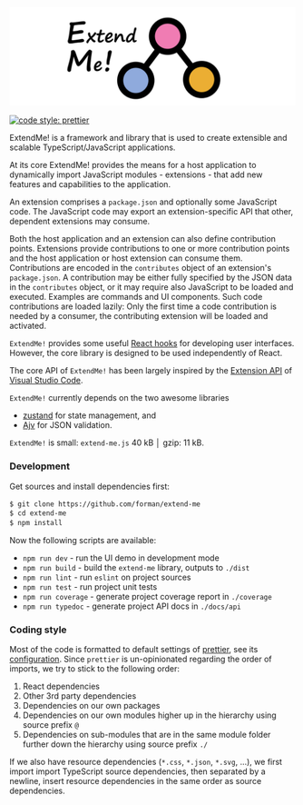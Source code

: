 ![image](docs/images/extend-me.png)

[![code style: prettier](https://img.shields.io/badge/code_style-prettier-ff69b4.svg?style=flat-square)](https://github.com/prettier/prettier)

ExtendMe! is a framework and library that is used to create extensible and
scalable TypeScript/JavaScript applications.

At its core ExtendMe! provides the means for a host application to dynamically
import JavaScript modules - extensions - that add new features and capabilities
to the application.

An extension comprises a `package.json` and optionally some JavaScript code. The
JavaScript code may export an extension-specific API that other, dependent
extensions may consume.

Both the host application and an extension can also define contribution points.
Extensions provide contributions to one or more contribution points and the host
application or host extension can consume them. Contributions are encoded in
the `contributes` object of an extension's `package.json`. A contribution may be
either fully specified by the JSON data in the `contributes` object, or it may
require also JavaScript to be loaded and executed. Examples are commands and UI
components. Such code contributions are loaded lazily: Only the first time a
code contribution is needed by a consumer, the contributing extension will be
loaded and activated.

`ExtendMe!` provides some
useful [React hooks](https://react.dev/reference/react) for developing user
interfaces. However, the core library is designed to be used independently of 
React. 

The core API of `ExtendMe!` has been largely inspired by the
[Extension API](https://code.visualstudio.com/api)
of [Visual Studio Code](https://code.visualstudio.com/).

`ExtendMe!` currently depends on the two awesome libraries

* [zustand](https://github.com/pmndrs/zustand) for state management, and
* [Ajv](https://ajv.js.org/) for JSON validation.

`ExtendMe!` is small: `extend-me.js` 40 kB │ gzip: 11 kB.

### Development

Get sources and install dependencies first:

```bash
$ git clone https://github.com/forman/extend-me
$ cd extend-me
$ npm install
```

Now the following scripts are available:

* `npm run dev` - run the UI demo in development mode
* `npm run build` - build the `extend-me` library, outputs to `./dist`
* `npm run lint` - run `eslint` on project sources
* `npm run test` - run project unit tests
* `npm run coverage` - generate project coverage report in `./coverage`
* `npm run typedoc` - generate project API docs in `./docs/api`

### Coding style

Most of the code is formatted to default settings of
[prettier](https://prettier.io/), see its [configuration](./.prettierrc.json).
Since `prettier` is un-opinionated regarding the order of imports, we try to 
stick to the following order: 

1. React dependencies
2. Other 3rd party dependencies
3. Dependencies on our own packages
4. Dependencies on our own modules higher up in the hierarchy 
   using source prefix `@`
5. Dependencies on sub-modules that are in the same module folder 
   further down the hierarchy using source prefix `./`

If we also have resource dependencies (`*.css`, `*.json`, `*.svg`, ...), 
we first import import TypeScript source dependencies, then separated by a 
newline, insert resource dependencies in the same order as source dependencies.
